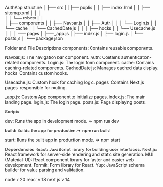 AuthApp structure
│
├── src
|   |
    ├── puplic
│   │   ├── index.html
│   │   ├── sitemap.xml
│   │   │  
│   │   └──  robots 
│   │       
│   ├── components
│   │   ├── Navbar.js
│   │   ├── Auth
│   │   │   └── Login.js
│   │   └── cache
│   │       └── CachedDate.js
│   │
│   ├── hocks
│   │   └── Usecache.js
│   │
│   ├── pages
│       ├── _app.js
│       ├── index.js
│       ├── login.js
│       └── posts.js
│
└── package.json

Folder and File Descriptions
components: Contains reusable components.

Navbar.js: The navigation bar component.
Auth: Contains authentication-related components.
Login.js: The login form component.
cache: Contains caching-related components.
CachedDate.js: Manages cached data display.
hocks: Contains custom hooks.

Usecache.js: Custom hook for caching logic.
pages: Contains Next.js pages, responsible for routing.

_app.js: Custom App component to initialize pages.
index.js: The main landing page.
login.js: The login page.
posts.js: Page displaying posts.


Scripts

dev: Runs the app in development mode. => npm run dev


build: Builds the app for production.=> npm run build


start: Runs the built app in production mode. => npm start



Dependencies
React: JavaScript library for building user interfaces.
Next.js: React framework for server-side rendering and static site generation.
MUI (Material-UI): React component library for faster and easier web development.
Formik: Form library for React.
Yup: JavaScript schema builder for value parsing and validation.



node v 20 
react v 18
next js v 14 







